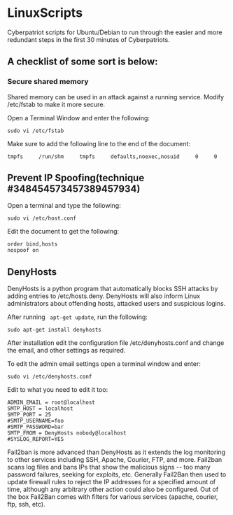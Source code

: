 # LinuxScripts
Cyberpatriot scripts for Ubuntu/Debian to run through the easier and more redundant steps in the first 30 minutes of Cyberpatriots.

## A checklist of some sort is below:

### Secure shared memory
   
Shared memory can be used in an attack against a running service. Modify /etc/fstab to make it more secure. 

Open a Terminal Window and enter the following:
``` shell
sudo vi /etc/fstab
```

Make sure to add the following line to the end of the document:
```
tmpfs     /run/shm     tmpfs     defaults,noexec,nosuid     0     0
```

## Prevent IP Spoofing(technique #348454573457389457934)

Open a terminal and type the following:

``` shell
sudo vi /etc/host.conf
```

Edit the document to get the following:

```
order bind,hosts
nospoof on
```

## DenyHosts

DenyHosts is a python program that automatically blocks SSH attacks by adding entries to /etc/hosts.deny. DenyHosts will also inform Linux administrators about offending hosts, attacked users and suspicious logins.

After running ``` apt-get update```, run the following:

``` shell
sudo apt-get install denyhosts
```

After installation edit the configuration file /etc/denyhosts.conf  and change the email, and other settings as required.

To edit the admin email settings open a terminal window and enter:
``` shell
sudo vi /etc/denyhosts.conf
```

Edit to what you need to edit it too:

```
ADMIN_EMAIL = root@localhost
SMTP_HOST = localhost
SMTP_PORT = 25
#SMTP_USERNAME=foo
#SMTP_PASSWORD=bar
SMTP_FROM = DenyHosts nobody@localhost
#SYSLOG_REPORT=YES 
```

Fail2ban is more advanced than DenyHosts as it extends the log monitoring to other services including SSH, Apache, Courier, FTP, and more.
Fail2ban scans log files and bans IPs that show the malicious signs -- too many password failures, seeking for exploits, etc. Generally Fail2Ban then used to update firewall rules to reject the IP addresses for a specified amount of time, although any arbitrary other action could also be configured.
Out of the box Fail2Ban comes with filters for various services (apache, courier, ftp, ssh, etc).
